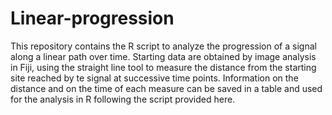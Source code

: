 # Linear-progression

This repository contains the R script to analyze the progression of a signal along a linear path over time.
Starting data are obtained by image analysis in Fiji, using the straight line tool to measure the distance from the starting site reached by te signal at successive time points. Information on the distance and on the time of each measure can be saved in a table and used for the analysis in R following the script provided here.

